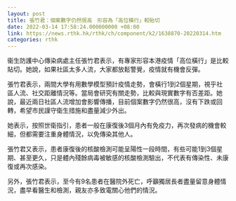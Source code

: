 ```yaml
---
layout: post
title: 張竹君：個案數字仍然很高　形容為「高位橫行」較貼切
date: 2022-03-14 17:58:24.000000000 +08:00
link: https://news.rthk.hk/rthk/ch/component/k2/1638870-20220314.htm
categories: rthk
---
```


衞生防護中心傳染病處主任張竹君表示，有專家形容本港疫情「高位橫行」是比較貼切。她說，如果社區太多人流，大家都放鬆警覺，疫情就有機會反彈。

張竹君表示，兩間大學有用數學模型預計疫情走勢，會橫行1到2個星期，視乎社區人流、社交距離情況等。當局會研究有關走勢，比較與現實數字有否差距。她說，最近兩日社區人流增加會影響傳播，目前個案數字仍然很高，沒有下跌或回轉，希望市民謹守衛生措施和盡量減少外出。

她表示，按照世衛指引，患者一般在康復後3個月內有免疫力，再次發病的機會較細，但都需要注重身體情況，以免傳染其他人。

張竹君又表示，患者康復後的核酸檢測可能呈陽性一段時間，有些可能1到3個星期、甚至更久，只是體內殘餘病毒被敏感的核酸檢測驗出，不代表有傳染性、未康復或再次感染。

另外，張竹君表示，至今有9名患者在醫院外死亡，呼籲獨居長者盡量留意身體情況，盡早看醫生和檢測，親友亦多致電關心他們的情況。
